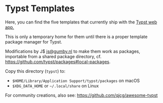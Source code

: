 # Typst Templates
Here, you can find the five templates that currently ship with the [Typst web
app.](https://typst.app)

This is only a temporary home for them until there is a proper template package
manager for Typst.

Modifications by J$ <js@gumby.nl> to make them work as packages, importable
from a shared package directory, cf. <https://github.com/typst/packages#local-packages>.

Copy this directory (`typst`) to:
- `$HOME/Library/Application Support/typst/packages` on macOS
- `$XDG_DATA_HOME` or `~/.local/share` on Linux

For community creations, also see: <https://github.com/qjcg/awesome-typst>
